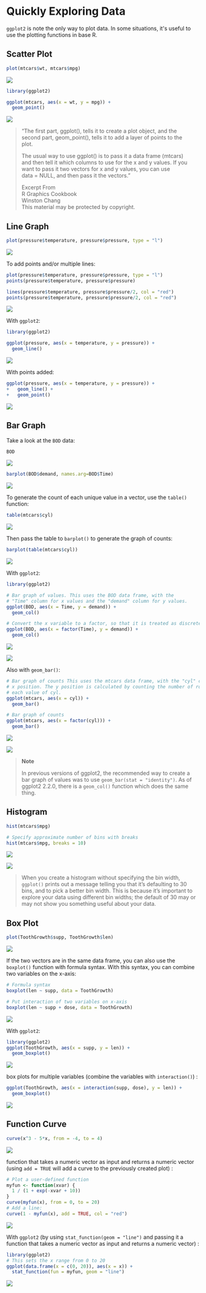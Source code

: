 # Quickly Exploring Data

`ggplot2` is note the only way to plot data. In some situations, it's useful to use the plotting functions in base R.

## Scatter Plot

```r
plot(mtcars$wt, mtcars$mpg)
```

![](https://lai-s-image-host.oss-cn-beijing.aliyuncs.com/img/20250524181432060.png)

```r
library(ggplot2)

ggplot(mtcars, aes(x = wt, y = mpg)) +
  geom_point()
```

![](https://lai-s-image-host.oss-cn-beijing.aliyuncs.com/img/20250524182013554.png)

> “The first part, ggplot(), tells it to create a plot object, and the\
> second part, geom\_point(), tells it to add a layer of points to the\
> plot.
>
> The usual way to use ggplot() is to pass it a data frame (mtcars)\
> and then tell it which columns to use for the x and y values. If you\
> want to pass it two vectors for x and y values, you can use\
> data = NULL, and then pass it the vectors.”
>
> Excerpt From\
> R Graphics Cookbook\
> Winston Chang\
> This material may be protected by copyright.

## Line Graph

```r
plot(pressure$temperature, pressure$pressure, type = "l")
```

![](https://lai-s-image-host.oss-cn-beijing.aliyuncs.com/img/20250524182235955.png)

To add points and/or multiple lines:

```r
plot(pressure$temperature, pressure$pressure, type = "l")
points(pressure$temperature, pressure$pressure)

lines(pressure$temperature, pressure$pressure/2, col = "red")
points(pressure$temperature, pressure$pressure/2, col = "red")
```

![](https://lai-s-image-host.oss-cn-beijing.aliyuncs.com/img/20250524182421273.png)

With `ggplot2`:

```r
library(ggplot2)

ggplot(pressure, aes(x = temperature, y = pressure)) +
  geom_line()
```

![](https://lai-s-image-host.oss-cn-beijing.aliyuncs.com/img/20250524182542793.png)

With points added:

```r
ggplot(pressure, aes(x = temperature, y = pressure)) +
+   geom_line() +
+   geom_point()
```

![](https://lai-s-image-host.oss-cn-beijing.aliyuncs.com/img/20250524182758352.png)

## Bar Graph

Take a look at the `BOD` data:

```r
BOD
```

![](https://lai-s-image-host.oss-cn-beijing.aliyuncs.com/img/20250524182950290.png)

```r
barplot(BOD$demand, names.arg=BOD$Time)
```

![](https://lai-s-image-host.oss-cn-beijing.aliyuncs.com/img/20250524183155294.png)

To generate the count of each unique value in a vector, use the `table()` function:

```r
table(mtcars$cyl)
```

![](https://lai-s-image-host.oss-cn-beijing.aliyuncs.com/img/20250524183837657.png)

Then pass the table to `barplot()` to generate the graph of counts:

```r
barplot(table(mtcars$cyl))
```

![](https://lai-s-image-host.oss-cn-beijing.aliyuncs.com/img/20250524213337924.png)

With `ggplot2`:

```r
library(ggplot2)

# Bar graph of values. This uses the BOD data frame, with the
# "Time" column for x values and the "demand" column for y values.
ggplot(BOD, aes(x = Time, y = demand)) +
  geom_col()

# Convert the x variable to a factor, so that it is treated as discrete
ggplot(BOD, aes(x = factor(Time), y = demand)) +
  geom_col()
```

![](https://lai-s-image-host.oss-cn-beijing.aliyuncs.com/img/20250524213538683.png)

![](https://lai-s-image-host.oss-cn-beijing.aliyuncs.com/img/20250524213608637.png)

Also with `geom_bar()`:

```r
# Bar graph of counts This uses the mtcars data frame, with the "cyl" column for
# x position. The y position is calculated by counting the number of rows for
# each value of cyl.
ggplot(mtcars, aes(x = cyl)) +
  geom_bar()

# Bar graph of counts
ggplot(mtcars, aes(x = factor(cyl))) +
  geom_bar()
```

![](https://lai-s-image-host.oss-cn-beijing.aliyuncs.com/img/20250524214550959.png)

![](https://lai-s-image-host.oss-cn-beijing.aliyuncs.com/img/20250524214616145.png)

> **Note**
>
> In previous versions of ggplot2, the recommended way to create a bar graph of values was to use `geom_bar(stat = "identity")`. As of ggplot2 2.2.0, there is a `geom_col()` function which does the same thing.

## Histogram

```r
hist(mtcars$mpg)

# Specify approximate number of bins with breaks
hist(mtcars$mpg, breaks = 10)
```

![](https://lai-s-image-host.oss-cn-beijing.aliyuncs.com/img/20250524214806679.png)

![](https://lai-s-image-host.oss-cn-beijing.aliyuncs.com/img/20250524214746588.png)

> When you create a histogram without specifying the bin width, `ggplot()` prints out a message telling you that it’s defaulting to 30 bins, and to pick a better bin width. This is because it’s important to explore your data using different bin widths; the default of 30 may or may not show you something useful about your data.

## Box Plot

```r
plot(ToothGrowth$supp, ToothGrowth$len)
```

![](https://lai-s-image-host.oss-cn-beijing.aliyuncs.com/img/20250524215518618.png)

If the two vectors are in the same data frame, you can also use the `boxplot()` function with formula syntax. With this syntax, you can combine two variables on the x-axis:

```r
# Formula syntax
boxplot(len ~ supp, data = ToothGrowth)

# Put interaction of two variables on x-axis
boxplot(len ~ supp + dose, data = ToothGrowth)
```

![](https://lai-s-image-host.oss-cn-beijing.aliyuncs.com/img/20250524215633010.png)

With `ggplot2`:

```r
library(ggplot2)
ggplot(ToothGrowth, aes(x = supp, y = len)) +
  geom_boxplot()
```

![](https://lai-s-image-host.oss-cn-beijing.aliyuncs.com/img/20250524215809150.png)

box plots for multiple variables (combine the variables with `interaction()`) :

```r
ggplot(ToothGrowth, aes(x = interaction(supp, dose), y = len)) +
  geom_boxplot()
```

![](https://lai-s-image-host.oss-cn-beijing.aliyuncs.com/img/20250524215905083.png)

## Function Curve

```r
curve(x^3 - 5*x, from = -4, to = 4)
```

![](https://lai-s-image-host.oss-cn-beijing.aliyuncs.com/img/20250524215956918.png)

function that takes a numeric vector as input and returns a numeric vector (using `add = TRUE` will add a curve to the previously created plot) :

```r
# Plot a user-defined function
myfun <- function(xvar) {
  1 / (1 + exp(-xvar + 10))
}
curve(myfun(x), from = 0, to = 20)
# Add a line:
curve(1 - myfun(x), add = TRUE, col = "red")
```

![](https://lai-s-image-host.oss-cn-beijing.aliyuncs.com/img/20250524220110992.png)

With `ggplot2` (by using `stat_function(geom = "line")` and passing it a function that takes a numeric vector as input and returns a numeric vector) :

```r
library(ggplot2)
# This sets the x range from 0 to 20
ggplot(data.frame(x = c(0, 20)), aes(x = x)) +
  stat_function(fun = myfun, geom = "line")
```

![](https://lai-s-image-host.oss-cn-beijing.aliyuncs.com/img/20250524220145194.png)
